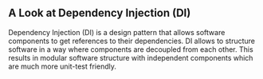 ## A Look at Dependency Injection (DI)

Dependency Injection (DI) is a design pattern that allows software components to get references to their dependencies. DI allows to structure software in a way where components are decoupled from each other. This results in modular software structure with independent components which are much more unit-test friendly.

